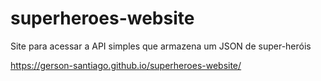 # superheroes-website
Site para acessar a API simples que armazena um JSON de super-heróis

https://gerson-santiago.github.io/superheroes-website/
